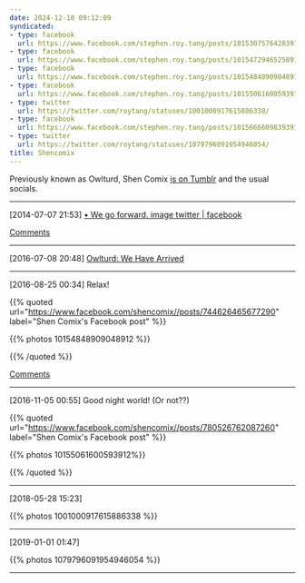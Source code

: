 ```yaml
---
date: 2024-12-10 09:12:09
syndicated:
- type: facebook
  url: https://www.facebook.com/stephen.roy.tang/posts/10153075764283912
- type: facebook
  url: https://www.facebook.com/stephen.roy.tang/posts/10154729465258912
- type: facebook
  url: https://www.facebook.com/stephen.roy.tang/posts/10154848909048912
- type: facebook
  url: https://www.facebook.com/stephen.roy.tang/posts/10155061600593912
- type: twitter
  url: https://twitter.com/roytang/statuses/1001000917615886338/
- type: facebook
  url: https://www.facebook.com/stephen.roy.tang/posts/10156666098393912
- type: twitter
  url: https://twitter.com/roytang/statuses/1079796091954946054/
title: Shencomix
---
```


Previously known as Owlturd, Shen Comix [is on Tumblr](https://shencomix.tumblr.com/) and the usual socials.

---

<time id="10153075764283912">[2014-07-07 21:53] </time> [• We go forward. image twitter | facebook](https://shencomix.tumblr.com/post/91042216689/we-go-forward-image-twitter-facebook)

[Comments](#comment-08becc62-6a8f-456c-b5e1-671b5bb66308)

---

<time id="10154729465258912">[2016-07-08 20:48] </time> [Owlturd: We Have Arrived](https://shencomix.tumblr.com/post/147090507219/we-have-arrived-image-twitter-facebook)

---

<time id="10154848909048912">[2016-08-25 00:34] </time> Relax!

{{% quoted url="https://www.facebook.com/shencomix//posts/744626465677290" label="Shen Comix's Facebook post" %}}

{{% photos 10154848909048912 %}}

{{% /quoted %}}

[Comments](#comment-bfd80f15-daa1-4997-ba59-5a3a4ae34254)

---

<time id="10155061600593912">[2016-11-05 00:55] </time> Good night world! (Or not??)

{{% quoted url="https://www.facebook.com/shencomix//posts/780526762087260" label="Shen Comix's Facebook post" %}}

{{% photos 10155061600593912%}}

{{% /quoted %}}

---

<time id="1001000917615886338">[2018-05-28 15:23] </time> 

{{% photos 1001000917615886338 %}}

---

<time id="1079796091954946054">[2019-01-01 01:47] </time> 

{{% photos 1079796091954946054 %}}

---